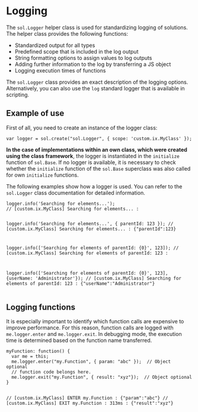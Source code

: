<h1>Logging</h1>
<p>The <code>sol.Logger</code> helper class is used for standardizing logging of solutions. The helper class provides the following functions:</p>
<ul>
<li>Standardized output for all types</li>
<li>Predefined scope that is included in the log output</li>
<li>String formatting options to assign values to log outputs</li>
<li>Adding further information to the log by transferring a JS object</li>
<li>Logging execution times of functions</li>
</ul>
<p><span class="tag_important">The <code>sol.Logger</code> class provides an exact description of the logging options. Alternatively, you can also use the <code>log</code> standard logger that is available in scripting.</span></p>
<h2>Example of use</h2>
<p>First of all, you need to create an instance of the logger class:</p>
<pre><code>var logger = sol.create(&quot;sol.Logger&quot;, { scope: 'custom.ix.MyClass' });
</code></pre>
<p><span class="tag_important"><span
style='font-weight:bold'>In the case of implementations within an own class, which were created using the class framework</span>, the logger is instantiated in the <code>initialize</code> function of <code>sol.Base</code>. If no logger is available, it is necessary to check whether the <code>initialize</code> function of the <code>sol.Base</code> superclass was also called for own <code>initialize</code> functions.</p>
<p>The following examples show how a logger is used. You can refer to the <code>sol.Logger</code> class documentation for detailed information.</p>
<pre><code>logger.info('Searching for elements...');
// [custom.ix.MyClass] Searching for elements... :

logger.info('Searching for elements...', { parentId: 123 });
// [custom.ix.MyClass] Searching for elements... : {&quot;parentId&quot;:123}

logger.info(['Searching for elements of parentId: {0}', 123]);
// [custom.ix.MyClass] Searching for elements of parentId: 123 :

logger.info(['Searching for elements of parentId: {0}', 123], {userName: 'Administrator'});
// [custom.ix.MyClass] Searching for elements of parentId: 123 : {&quot;userName&quot;:&quot;Administrator&quot;}
</code></pre>
<h2>Logging functions</h2>
<p><span class="tag_important">It is especially important to identify which function calls are expensive to improve performance. For this reason, function calls are logged with <code>me.logger.enter</code> and <code>me.logger.exit</code>. In debugging mode, the execution time is determined based on the function name transferred.</span></p>
<pre><code>myFunction: function() {
  var me = this;
  me.logger.enter(&quot;my.Function&quot;, { param: &quot;abc&quot; });  // Object optional
  // function code belongs here.
  me.logger.exit(&quot;my.Function&quot;, { result: &quot;xyz&quot;});  // Object optional
}

// [custom.ix.MyClass] ENTER my.Function : {&quot;param&quot;:&quot;abc&quot;}
// [custom.ix.MyClass] EXIT my.Function : 313ms : {&quot;result&quot;:&quot;xyz&quot;}
</code></pre>
